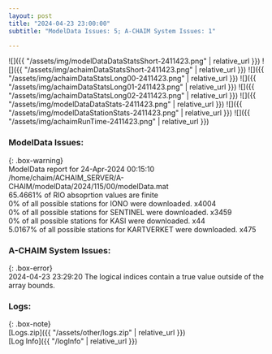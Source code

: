 ```yaml
---
layout: post
title: "2024-04-23 23:00:00"
subtitle: "ModelData Issues: 5; A-CHAIM System Issues: 1"

---
```


![]({{ "/assets/img/modelDataDataStatsShort-2411423.png" | relative_url }})
![]({{ "/assets/img/achaimDataStatsShort-2411423.png" | relative_url }})
![]({{ "/assets/img/achaimDataStatsLong00-2411423.png" | relative_url }})
![]({{ "/assets/img/achaimDataStatsLong01-2411423.png" | relative_url }})
![]({{ "/assets/img/achaimDataStatsLong02-2411423.png" | relative_url }})
![]({{ "/assets/img/modelDataDataStats-2411423.png" | relative_url }})
![]({{ "/assets/img/modelDataStationStats-2411423.png" | relative_url }})
![]({{ "/assets/img/achaimRunTime-2411423.png" | relative_url }})


### ModelData Issues:  
  
{: .box-warning}  
 ModelData report for 24-Apr-2024 00:15:10   
 /home/chaim/ACHAIM_SERVER/A-CHAIM/modelData/2024/115/00/modelData.mat   
 65.4661% of RIO absoprtion values are finite   
 0% of all possible stations for IONO were downloaded. x4004   
 0% of all possible stations for SENTINEL were downloaded. x3459   
 0% of all possible stations for KASI were downloaded. x44   
 5.0167% of all possible stations for KARTVERKET were downloaded. x475   
  
### A-CHAIM System Issues:  
  
{: .box-error}  
2024-04-23 23:29:20 The logical indices contain a true value outside of the array bounds.  

### Logs:  
  
{: .box-note}  
[Logs.zip]({{ "/assets/other/logs.zip" | relative_url }})  
[Log Info]({{ "/logInfo" | relative_url }})  
